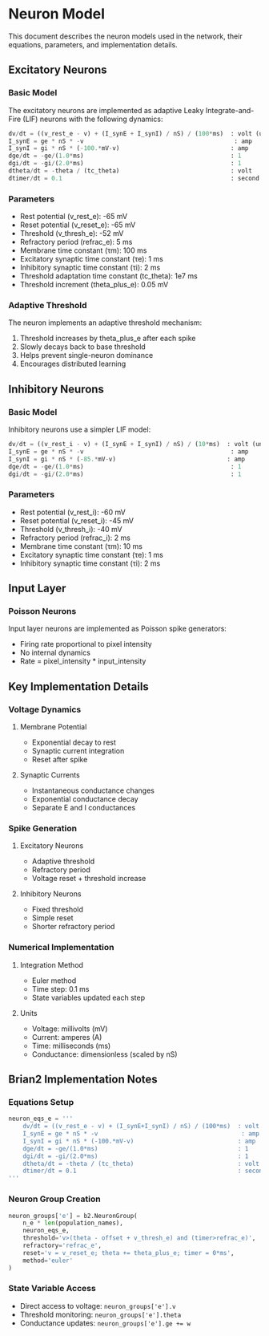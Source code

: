 # Neuron Model

This document describes the neuron models used in the network, their equations, parameters, and implementation details.

## Excitatory Neurons

### Basic Model
The excitatory neurons are implemented as adaptive Leaky Integrate-and-Fire (LIF) neurons with the following dynamics:

```python
dv/dt = ((v_rest_e - v) + (I_synE + I_synI) / nS) / (100*ms)  : volt (unless refractory)
I_synE = ge * nS * -v                                          : amp
I_synI = gi * nS * (-100.*mV-v)                               : amp
dge/dt = -ge/(1.0*ms)                                         : 1
dgi/dt = -gi/(2.0*ms)                                         : 1
dtheta/dt = -theta / (tc_theta)                               : volt
dtimer/dt = 0.1                                               : second
```

### Parameters
- Rest potential (v_rest_e): -65 mV
- Reset potential (v_reset_e): -65 mV
- Threshold (v_thresh_e): -52 mV
- Refractory period (refrac_e): 5 ms
- Membrane time constant (τm): 100 ms
- Excitatory synaptic time constant (τe): 1 ms
- Inhibitory synaptic time constant (τi): 2 ms
- Threshold adaptation time constant (tc_theta): 1e7 ms
- Threshold increment (theta_plus_e): 0.05 mV

### Adaptive Threshold
The neuron implements an adaptive threshold mechanism:
1. Threshold increases by theta_plus_e after each spike
2. Slowly decays back to base threshold
3. Helps prevent single-neuron dominance
4. Encourages distributed learning

## Inhibitory Neurons

### Basic Model
Inhibitory neurons use a simpler LIF model:

```python
dv/dt = ((v_rest_i - v) + (I_synE + I_synI) / nS) / (10*ms)  : volt (unless refractory)
I_synE = ge * nS * -v                                         : amp
I_synI = gi * nS * (-85.*mV-v)                               : amp
dge/dt = -ge/(1.0*ms)                                         : 1
dgi/dt = -gi/(2.0*ms)                                         : 1
```

### Parameters
- Rest potential (v_rest_i): -60 mV
- Reset potential (v_reset_i): -45 mV
- Threshold (v_thresh_i): -40 mV
- Refractory period (refrac_i): 2 ms
- Membrane time constant (τm): 10 ms
- Excitatory synaptic time constant (τe): 1 ms
- Inhibitory synaptic time constant (τi): 2 ms

## Input Layer

### Poisson Neurons
Input layer neurons are implemented as Poisson spike generators:
- Firing rate proportional to pixel intensity
- No internal dynamics
- Rate = pixel_intensity * input_intensity

## Key Implementation Details

### Voltage Dynamics
1. Membrane Potential
   - Exponential decay to rest
   - Synaptic current integration
   - Reset after spike

2. Synaptic Currents
   - Instantaneous conductance changes
   - Exponential conductance decay
   - Separate E and I conductances

### Spike Generation
1. Excitatory Neurons
   - Adaptive threshold
   - Refractory period
   - Voltage reset + threshold increase

2. Inhibitory Neurons
   - Fixed threshold
   - Simple reset
   - Shorter refractory period

### Numerical Implementation
1. Integration Method
   - Euler method
   - Time step: 0.1 ms
   - State variables updated each step

2. Units
   - Voltage: millivolts (mV)
   - Current: amperes (A)
   - Time: milliseconds (ms)
   - Conductance: dimensionless (scaled by nS)

## Brian2 Implementation Notes

### Equations Setup
```python
neuron_eqs_e = '''
    dv/dt = ((v_rest_e - v) + (I_synE+I_synI) / nS) / (100*ms)  : volt
    I_synE = ge * nS * -v                                        : amp
    I_synI = gi * nS * (-100.*mV-v)                             : amp
    dge/dt = -ge/(1.0*ms)                                       : 1
    dgi/dt = -gi/(2.0*ms)                                       : 1
    dtheta/dt = -theta / (tc_theta)                             : volt
    dtimer/dt = 0.1                                             : second
'''
```

### Neuron Group Creation
```python
neuron_groups['e'] = b2.NeuronGroup(
    n_e * len(population_names),
    neuron_eqs_e,
    threshold='v>(theta - offset + v_thresh_e) and (timer>refrac_e)',
    refractory='refrac_e',
    reset='v = v_reset_e; theta += theta_plus_e; timer = 0*ms',
    method='euler'
)
```

### State Variable Access
- Direct access to voltage: `neuron_groups['e'].v`
- Threshold monitoring: `neuron_groups['e'].theta`
- Conductance updates: `neuron_groups['e'].ge += w`